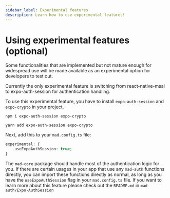 ```yaml
---
sidebar_label: Experimental features
description: Learn how to use experimental features!
---
```


# Using experimental features (optional)

Some functionalities that are implemented but not mature enough for widespread use will be made
available as an experimental option for developers to test out.

Currently the only experimental feature is switching from react-native-msal to expo-auth-session for
authentication handling.

To use this experimental feature, you have to install `expo-auth-session` and `expo-crypto` in your
project.

```
npm i expo-auth-session expo-crypto
```

```
yarn add expo-auth-session expo-crypto
```

Next, add this to your `mad.config.ts` file:

```ts
experimental: {
    useExpoAuthSession: true;
}
```

The `mad-core` package should handle most of the authentication logic for you. If there are certain
usages in your app that use any `mad-auth` functions directly, you can import these functions
directly as normal, as long as you have the `useExpoAuthSession` flag in your `mad.config.ts` file.
If you want to learn more about this feature please check out the `README.md` in
`mad-auth/Expo-AuthSession`
